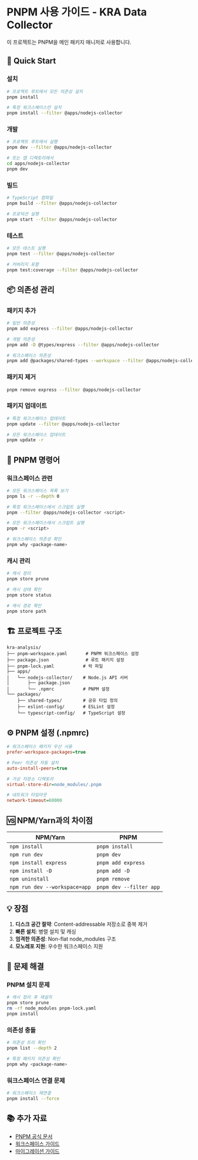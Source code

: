 # PNPM 사용 가이드 - KRA Data Collector

이 프로젝트는 PNPM을 메인 패키지 매니저로 사용합니다.

## 🚀 Quick Start

### 설치
```bash
# 프로젝트 루트에서 모든 의존성 설치
pnpm install

# 특정 워크스페이스만 설치
pnpm install --filter @apps/nodejs-collector
```

### 개발
```bash
# 프로젝트 루트에서 실행
pnpm dev --filter @apps/nodejs-collector

# 또는 앱 디렉토리에서
cd apps/nodejs-collector
pnpm dev
```

### 빌드
```bash
# TypeScript 컴파일
pnpm build --filter @apps/nodejs-collector

# 프로덕션 실행
pnpm start --filter @apps/nodejs-collector
```

### 테스트
```bash
# 모든 테스트 실행
pnpm test --filter @apps/nodejs-collector

# 커버리지 포함
pnpm test:coverage --filter @apps/nodejs-collector
```

## 📦 의존성 관리

### 패키지 추가
```bash
# 일반 의존성
pnpm add express --filter @apps/nodejs-collector

# 개발 의존성
pnpm add -D @types/express --filter @apps/nodejs-collector

# 워크스페이스 의존성
pnpm add @packages/shared-types --workspace --filter @apps/nodejs-collector
```

### 패키지 제거
```bash
pnpm remove express --filter @apps/nodejs-collector
```

### 패키지 업데이트
```bash
# 특정 워크스페이스 업데이트
pnpm update --filter @apps/nodejs-collector

# 모든 워크스페이스 업데이트
pnpm update -r
```

## 🔧 PNPM 명령어

### 워크스페이스 관련
```bash
# 모든 워크스페이스 목록 보기
pnpm ls -r --depth 0

# 특정 워크스페이스에서 스크립트 실행
pnpm --filter @apps/nodejs-collector <script>

# 모든 워크스페이스에서 스크립트 실행
pnpm -r <script>

# 워크스페이스 의존성 확인
pnpm why <package-name>
```

### 캐시 관리
```bash
# 캐시 정리
pnpm store prune

# 캐시 상태 확인
pnpm store status

# 캐시 경로 확인
pnpm store path
```

## 🏗️ 프로젝트 구조

```
kra-analysis/
├── pnpm-workspace.yaml       # PNPM 워크스페이스 설정
├── package.json              # 루트 패키지 설정
├── pnpm-lock.yaml           # 락 파일
├── apps/
│   └── nodejs-collector/    # Node.js API 서버
│       ├── package.json
│       └── .npmrc           # PNPM 설정
└── packages/
    ├── shared-types/        # 공유 타입 정의
    ├── eslint-config/       # ESLint 설정
    └── typescript-config/   # TypeScript 설정
```

## ⚙️ PNPM 설정 (.npmrc)

```ini
# 워크스페이스 패키지 우선 사용
prefer-workspace-packages=true

# Peer 의존성 자동 설치
auto-install-peers=true

# 가상 저장소 디렉토리
virtual-store-dir=node_modules/.pnpm

# 네트워크 타임아웃
network-timeout=60000
```

## 🆚 NPM/Yarn과의 차이점

| NPM/Yarn | PNPM |
|----------|------|
| `npm install` | `pnpm install` |
| `npm run dev` | `pnpm dev` |
| `npm install express` | `pnpm add express` |
| `npm install -D` | `pnpm add -D` |
| `npm uninstall` | `pnpm remove` |
| `npm run dev --workspace=app` | `pnpm dev --filter app` |

## 💡 장점

1. **디스크 공간 절약**: Content-addressable 저장소로 중복 제거
2. **빠른 설치**: 병렬 설치 및 캐싱
3. **엄격한 의존성**: Non-flat node_modules 구조
4. **모노레포 지원**: 우수한 워크스페이스 지원

## 🐛 문제 해결

### PNPM 설치 문제
```bash
# 캐시 정리 후 재설치
pnpm store prune
rm -rf node_modules pnpm-lock.yaml
pnpm install
```

### 의존성 충돌
```bash
# 의존성 트리 확인
pnpm list --depth 2

# 특정 패키지 의존성 확인
pnpm why <package-name>
```

### 워크스페이스 연결 문제
```bash
# 워크스페이스 재연결
pnpm install --force
```

## 📚 추가 자료

- [PNPM 공식 문서](https://pnpm.io)
- [워크스페이스 가이드](https://pnpm.io/workspaces)
- [마이그레이션 가이드](https://pnpm.io/installation#migrating-from-npm-or-yarn)
